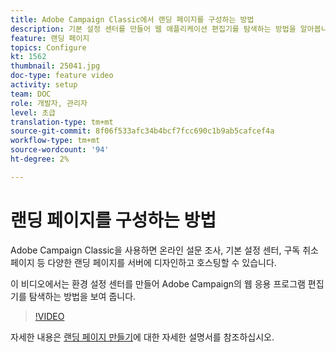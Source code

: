 ```yaml
---
title: Adobe Campaign Classic에서 랜딩 페이지를 구성하는 방법
description: 기본 설정 센터를 만들어 웹 애플리케이션 편집기를 탐색하는 방법을 알아봅니다.
feature: 랜딩 페이지
topics: Configure
kt: 1562
thumbnail: 25041.jpg
doc-type: feature video
activity: setup
team: DOC
role: 개발자, 관리자
level: 초급
translation-type: tm+mt
source-git-commit: 8f06f533afc34b4bcf7fcc690c1b9ab5cafcef4a
workflow-type: tm+mt
source-wordcount: '94'
ht-degree: 2%

---
```



# 랜딩 페이지를 구성하는 방법

Adobe Campaign Classic을 사용하면 온라인 설문 조사, 기본 설정 센터, 구독 취소 페이지 등 다양한 랜딩 페이지를 서버에 디자인하고 호스팅할 수 있습니다.

이 비디오에서는 환경 설정 센터를 만들어 Adobe Campaign의 웹 응용 프로그램 편집기를 탐색하는 방법을 보여 줍니다.

>[!VIDEO](https://video.tv.adobe.com/v/25041?quality=12)

자세한 내용은 [랜딩 페이지 만들기](https://docs.adobe.com/content/help/en/campaign-classic/using/designing-content/editing-html-content/creating-a-landing-page.html)에 대한 자세한 설명서를 참조하십시오.
